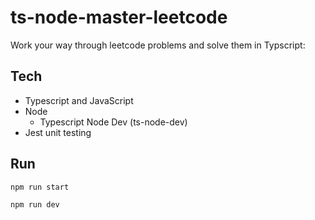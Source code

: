 ﻿# ts-node-master-leetcode

Work your way through leetcode problems and solve them in Typscript:

## Tech
- Typescript and JavaScript
- Node
  - Typescript Node Dev (ts-node-dev) 
- Jest unit testing 

## Run 
```
npm run start
```

```
npm run dev
```
